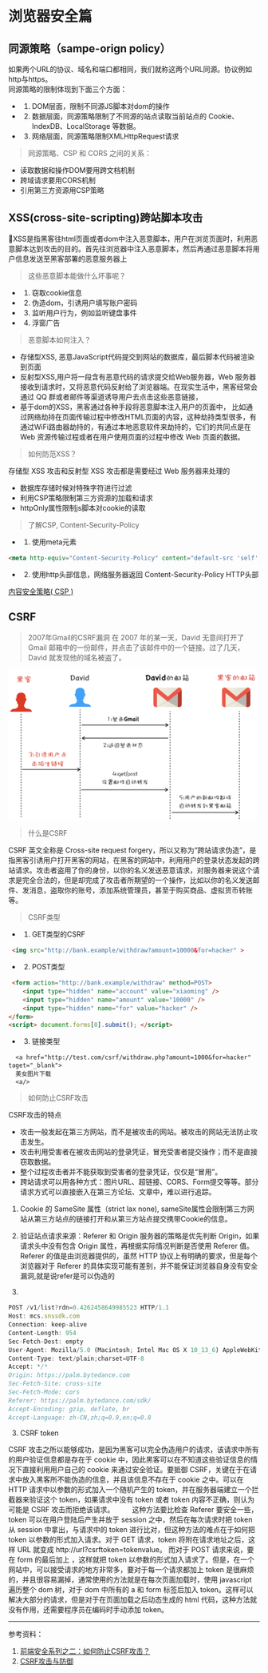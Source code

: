 # 浏览器安全篇

## 同源策略（sampe-orign policy）
如果两个URL的协议、域名和端口都相同，我们就称这两个URL同源。协议例如http与https。  
同源策略的限制体现到下面三个方面：

- 1. DOM层面，限制不同源JS脚本对dom的操作
- 2. 数据层面，同源策略限制了不同源的站点读取当前站点的 Cookie、IndexDB、LocalStorage 等数据。
- 3. 网络层面，同源策略限制XMLHttpRequest请求

> 同源策略、CSP 和 CORS 之间的关系：

- 读取数据和操作DOM要用跨文档机制
- 跨域请求要用CORS机制
- 引用第三方资源用CSP策略



## XSS(cross-site-scripting)跨站脚本攻击
XSS是指黑客往html页面或者dom中注入恶意脚本，用户在浏览页面时，利用恶意脚本达到攻击的目的。首先往浏览器中注入恶意脚本，然后再通过恶意脚本将用户信息发送至黑客部署的恶意服务器上

> 这些恶意脚本能做什么坏事呢？

- 1. 窃取cookie信息
- 2. 伪造dom，引诱用户填写账户密码
- 3. 监听用户行为，例如监听键盘事件
- 4. 浮窗广告

 > 恶意脚本如何注入？

- 存储型XSS, 恶意JavaScript代码提交到网站的数据库，最后脚本代码被渲染到页面
- 反射型XSS,用户将一段含有恶意代码的请求提交给Web服务器，Web 服务器接收到请求时，又将恶意代码反射给了浏览器端。在现实生活中，黑客经常会通过 QQ 群或者邮件等渠道诱导用户去点击这些恶意链接，
- 基于dom的XSS，黑客通过各种手段将恶意脚本注入用户的页面中，
比如通过网络劫持在页面传输过程中修改HTML页面的内容，这种劫持类型很多，有通过WiFi路由器劫持的，有通过本地恶意软件来劫持的，它们的共同点是在 Web 资源传输过程或者在用户使用页面的过程中修改 Web 页面的数据。


 > 如何防范XSS？

 存储型 XSS 攻击和反射型 XSS 攻击都是需要经过 Web 服务器来处理的

 - 数据库存储时候对特殊字符进行过滤
 - 利用CSP策略限制第三方资源的加载和请求
 - httpOnly属性限制js脚本对cookie的读取

> 了解CSP, Content-Security-Policy

- 1. 使用meta元素
```HTML
<meta http-equiv="Content-Security-Policy" content="default-src 'self'; img-src https://*; child-src 'none';">
```
- 2. 使用http头部信息，网络服务器返回  Content-Security-Policy  HTTP头部

[内容安全策略( CSP )](https://developer.mozilla.org/zh-CN/docs/Web/HTTP/CSP)


## CSRF

> 2007年Gmail的CSRF漏洞
在 2007 年的某一天，David 无意间打开了 Gmail 邮箱中的一份邮件，并点击了该邮件中的一个链接。过了几天，David 就发现他的域名被盗了。
<img src="../../assets/image/csrf.png" width="500" hegiht="313" align=center />  


> 什么是CSRF

CSRF 英文全称是 Cross-site request forgery，所以又称为“跨站请求伪造”，是指黑客引诱用户打开黑客的网站，在黑客的网站中，利用用户的登录状态发起的跨站请求。攻击者盗用了你的身份，以你的名义发送恶意请求，对服务器来说这个请求是完全合法的，但是却完成了攻击者所期望的一个操作，比如以你的名义发送邮件、发消息，盗取你的账号，添加系统管理员，甚至于购买商品、虚拟货币转账等。


> CSRF类型

- 1. GET类型的CSRF
```HTML
 <img src="http://bank.example/withdraw?amount=10000&for=hacker" > 
```
- 2. POST类型
```HTML
 <form action="http://bank.example/withdraw" method=POST>
    <input type="hidden" name="account" value="xiaoming" />
    <input type="hidden" name="amount" value="10000" />
    <input type="hidden" name="for" value="hacker" />
</form>
<script> document.forms[0].submit(); </script> 
```
- 3. 链接类型
```
  <a href="http://test.com/csrf/withdraw.php?amount=1000&for=hacker" taget="_blank">
  美女图片下载
  <a/>
```

> 如何防止CSRF攻击

CSRF攻击的特点
- 攻击一般发起在第三方网站，而不是被攻击的网站。被攻击的网站无法防止攻击发生。
- 攻击利用受害者在被攻击网站的登录凭证，冒充受害者提交操作；而不是直接窃取数据。
- 整个过程攻击者并不能获取到受害者的登录凭证，仅仅是“冒用”。
- 跨站请求可以用各种方式：图片URL、超链接、CORS、Form提交等等。部分请求方式可以直接嵌入在第三方论坛、文章中，难以进行追踪。

1. Cookie 的 SameSite 属性（strict lax none),
sameSite属性会限制第三方网站从第三方站点的链接打开和从第三方站点提交携带Cookie的信息。
2. 验证站点请求来源：Referer 和 Origin
服务器的策略是优先判断 Origin，如果请求头中没有包含 Origin 属性，再根据实际情况判断是否使用 Referer 值。Referer 的值是由浏览器提供的，虽然 HTTP 协议上有明确的要求，但是每个浏览器对于 Referer 的具体实现可能有差别，并不能保证浏览器自身没有安全漏洞,就是说refer是可以伪造的

3. 

```js
POST /v1/list?rdn=0.4262458649985523 HTTP/1.1
Host: mcs.snssdk.com
Connection: keep-alive
Content-Length: 954
Sec-Fetch-Dest: empty
User-Agent: Mozilla/5.0 (Macintosh; Intel Mac OS X 10_13_6) AppleWebKit/537.36 (KHTML, like Gecko) Chrome/80.0.3987.149 Safari/537.36
Content-Type: text/plain;charset=UTF-8
Accept: */*
Origin: https://palm.bytedance.com
Sec-Fetch-Site: cross-site
Sec-Fetch-Mode: cors
Referer: https://palm.bytedance.com/sdk/
Accept-Encoding: gzip, deflate, br
Accept-Language: zh-CN,zh;q=0.9,en;q=0.8
```

3. CSRF token

CSRF 攻击之所以能够成功，是因为黑客可以完全伪造用户的请求，该请求中所有的用户验证信息都是存在于 cookie 中，因此黑客可以在不知道这些验证信息的情况下直接利用用户自己的 cookie 来通过安全验证。要抵御 CSRF，关键在于在请求中放入黑客所不能伪造的信息，并且该信息不存在于 cookie 之中。可以在 HTTP 请求中以参数的形式加入一个随机产生的 token，并在服务器端建立一个拦截器来验证这个 token，如果请求中没有 token 或者 token 内容不正确，则认为可能是 CSRF 攻击而拒绝该请求。
   这种方法要比检查 Referer 要安全一些，token 可以在用户登陆后产生并放于 session 之中，然后在每次请求时把 token 从 session 中拿出，与请求中的 token 进行比对，但这种方法的难点在于如何把 token 以参数的形式加入请求。对于 GET 请求，token 将附在请求地址之后，这样 URL 就变成 http://url?csrftoken=tokenvalue。 而对于 POST 请求来说，要在 form 的最后加上 ，这样就把 token 以参数的形式加入请求了。但是，在一个网站中，可以接受请求的地方非常多，要对于每一个请求都加上 token 是很麻烦的，并且很容易漏掉，通常使用的方法就是在每次页面加载时，使用 javascript 遍历整个 dom 树，对于 dom 中所有的 a 和 form 标签后加入 token。这样可以解决大部分的请求，但是对于在页面加载之后动态生成的 html 代码，这种方法就没有作用，还需要程序员在编码时手动添加 token。




_____

参考资料：
1. [前端安全系列之二：如何防止CSRF攻击？](https://juejin.im/post/5bc009996fb9a05d0a055192)
2. [CSRF攻击与防御](https://blog.csdn.net/freeking101/article/details/86537087)


